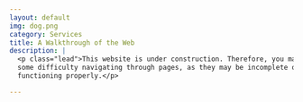 ```yaml
---
layout: default
img: dog.png
category: Services
title: A Walkthrough of the Web
description: |
  <p class="lead">This website is under construction. Therefore, you may find
  some difficulty navigating through pages, as they may be incomplete or not
  functioning properly.</p>

---
```

